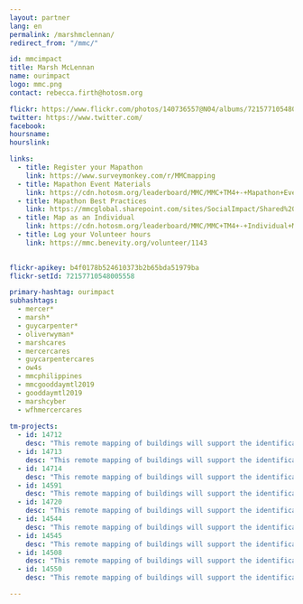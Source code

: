```yaml
---
layout: partner
lang: en
permalink: /marshmclennan/
redirect_from: "/mmc/"

id: mmcimpact
title: Marsh McLennan
name: ourimpact
logo: mmc.png
contact: rebecca.firth@hotosm.org

flickr: https://www.flickr.com/photos/140736557@N04/albums/72157710548005558
twitter: https://www.twitter.com/
facebook:
hoursname:
hourslink:

links:
  - title: Register your Mapathon
    link: https://www.surveymonkey.com/r/MMCmapping
  - title: Mapathon Event Materials
    link: https://cdn.hotosm.org/leaderboard/MMC/MMC+TM4+-+Mapathon+Event+Materials.zip
  - title: Mapathon Best Practices
    link: https://mmcglobal.sharepoint.com/sites/SocialImpact/Shared%20Documents/Forms/AllItems.aspx?id=%2Fsites%2FSocialImpact%2FShared%20Documents%2FColleague%20In%2Dperson%20Mapathon%20Planning%20Guide%2Epdf&parent=%2Fsites%2FSocialImpact%2FShared%20Documents
  - title: Map as an Individual
    link: https://cdn.hotosm.org/leaderboard/MMC/MMC+TM4+-+Individual+Mapping+Materials.zip
  - title: Log your Volunteer hours
    link: https://mmc.benevity.org/volunteer/1143
 

flickr-apikey: b4f0178b524610373b2b65bda51979ba
flickr-setId: 72157710548005558

primary-hashtag: ourimpact
subhashtags:
  - mercer*
  - marsh*
  - guycarpenter*
  - oliverwyman*
  - marshcares
  - mercercares
  - guycarpentercares
  - ow4s
  - mmcphilippines
  - mmcgooddaymtl2019
  - gooddaymtl2019
  - marshcyber
  - wfhmercercares
  
tm-projects:
  - id: 14712
    desc: "This remote mapping of buildings will support the identification and characterization of settlements, as well as the implementation of planned activities and largely the generation of data for humanitarian activities."
  - id: 14713
    desc: "This remote mapping of buildings will support the identification and characterization of settlements, as well as the implementation of planned activities and largely the generation of data for humanitarian activities."
  - id: 14714
    desc: "This remote mapping of buildings will support the identification and characterization of settlements, as well as the implementation of planned activities and largely the generation of data for humanitarian activities."
  - id: 14591
    desc: "This remote mapping of buildings will support the identification and characterization of settlements, as well as the implementation of planned activities and largely the generation of data for humanitarian activities."
  - id: 14720
    desc: "This remote mapping of buildings will support the identification and characterization of settlements, as well as the implementation of planned activities and largely the generation of data for humanitarian activities."
  - id: 14544
    desc: "This remote mapping of buildings will support the identification and characterization of settlements, as well as the implementation of planned activities and largely the generation of data for humanitarian activities."
  - id: 14545
    desc: "This remote mapping of buildings will support the identification and characterization of settlements, as well as the implementation of planned activities and largely the generation of data for humanitarian activities."
  - id: 14508
    desc: "This remote mapping of buildings will support the identification and characterization of settlements, as well as the implementation of planned activities and largely the generation of data for humanitarian activities."
  - id: 14550
    desc: "This remote mapping of buildings will support the identification and characterization of settlements, as well as the implementation of planned activities and largely the generation of data for humanitarian activities."

---
```

